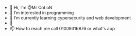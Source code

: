 - 👋 Hi, I’m @Mr CoLoN
- 👀 I’m interested in programming
- 🌱 I’m currently learning cypersecurity and web development
- 💞️ 
- 📫 How to reach me  call 01009316876 or what's app


